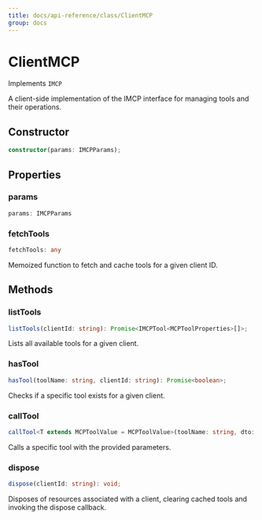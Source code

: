 ```yaml
---
title: docs/api-reference/class/ClientMCP
group: docs
---
```


# ClientMCP

Implements `IMCP`

A client-side implementation of the IMCP interface for managing tools and their operations.

## Constructor

```ts
constructor(params: IMCPParams);
```

## Properties

### params

```ts
params: IMCPParams
```

### fetchTools

```ts
fetchTools: any
```

Memoized function to fetch and cache tools for a given client ID.

## Methods

### listTools

```ts
listTools(clientId: string): Promise<IMCPTool<MCPToolProperties>[]>;
```

Lists all available tools for a given client.

### hasTool

```ts
hasTool(toolName: string, clientId: string): Promise<boolean>;
```

Checks if a specific tool exists for a given client.

### callTool

```ts
callTool<T extends MCPToolValue = MCPToolValue>(toolName: string, dto: IMCPToolCallDto<T>): Promise<void>;
```

Calls a specific tool with the provided parameters.

### dispose

```ts
dispose(clientId: string): void;
```

Disposes of resources associated with a client, clearing cached tools and invoking the dispose callback.

